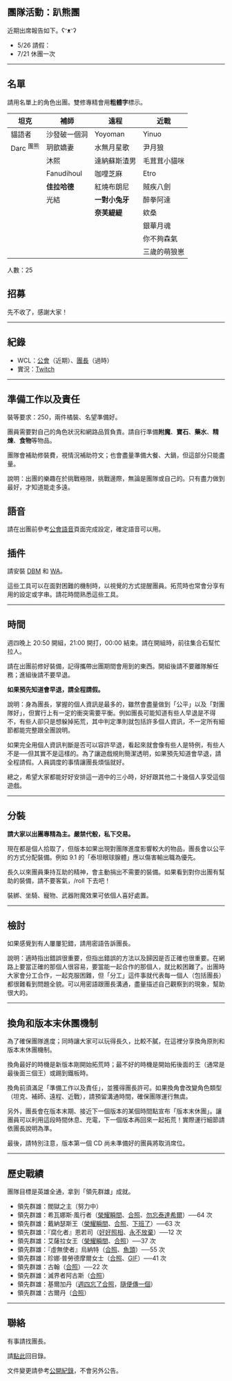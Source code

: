 ## 團隊活動：趴熊團

近期出席報告如下。ʕᵔᴥᵔʔ

- 5/26 請假：
- 7/21 休團一次

---

## 名單

請用名單上的角色出團。雙修專精會用**粗體字**標示。

| **坦克**             | **補師**     | **遠程**       | **近戰**     |
| ---------------------| ------------ | -------------- | ------------ |
| 貓語者               | 沙發破一個洞 | Yoyoman        | Yinuo        |
| Darc <sup>團熊</sup> | 玥歆嬌妻     | 水無月星歌     | 尹月狼       |
|                      | 沐熙         | 達納蘇斯渣男   | 毛茸茸小貓咪 |
|                      | Fanudihoul   |  咖哩芝麻      | Etro         |
|                      | **佳拉哈德** | 紅燒布朗尼     | 賊疾八劍     |
|                      | 光結         | **一對小兔牙** | 醉拳阿達     |
|                      |              | **奈芙緹緹**   | 欸桑         |
|                      |              |                | 銀華月魂     |
|                      |              |                | 你不夠森氣   |
|                      |              |                | 三歲的萌狼崽 |

人數：25

## 招募

先不收了，感謝大家！

--- 

## 紀錄

- WCL：[公會](https://www.warcraftlogs.com/guild/reports-list/269517)（近期）、[團長](https://www.warcraftlogs.com/user/reports-list/302729/)（過時）
- 實況：[Twitch](https://www.twitch.tv/dalechou/videos)

--- 

## 準備工作以及責任

裝等要求：250，兩件橘裝、名望準備好。

團員需要對自己的角色狀況和網路品質負責。請自行準備**附魔**、**寶石**、**藥水**、**精煉**、**食物**等物品。

團隊會補助修裝費，視情況補助符文；也會盡量準備大餐、大鍋，但這部分只能盡量。

說明：出團的樂趣在於挑戰極限，挑戰邊際，無論是團隊或自己的。只有盡力做到最好，才知道能走多遠。

## 語音

請在出團前參考[公會語音](voicechat.html)頁面完成設定，確定語音可以用。

## 插件

請安裝 [DBM](https://www.wowinterface.com/downloads/info8814-DeadlyBossMods.html) 和 [WA](https://www.wowinterface.com/downloads/info24910-WeakAuras2.html)。

這些工具可以在面對困難的機制時，以視覺的方式提醒團員。拓荒時也常會分享有用的設定或字串。請花時間熟悉這些工具。

---

## 時間

週四晚上 20:50 開組，21:00 開打，00:00 結束。請在開組時，前往集合石幫忙拉人。

請在出團前修好裝備，記得攜帶出團期間會用到的東西。開組後請不要離隊解任務；進組後請不要早退。

**如果預先知道會早退，請全程請假。**

說明：身為團長，掌握的個人資訊是最多的，雖然會盡量做到「公平」以及「對團隊好」，但實行上有一定的衝突需要平衡。例如團長可能知道有些人早退是不得不，有些人卻只是想躲掉拓荒，其中判定準則就包括許多個人資訊，不一定所有細節都能完整跟全團說明。

如果完全用個人資訊判斷是否可以容許早退，看起來就會像有些人是特例，有些人不是──但其實不是這樣的。為了讓遊戲規則簡潔透明，如果預先知道會早退，請全程請假。人員調度的事情讓團長煩惱就好。

總之，希望大家都能好好安排這一週中的三小時，好好跟其他二十幾個人享受這個遊戲。

---

## 分裝

**請大家以出團專精為主。嚴禁代骰，私下交易。**

現在都是個人拾取了，但版本如果出現對團隊進度影響較大的物品，團長會以公平的方式分配裝備。例如 9.1 的「泰坦眼球腺體」應以傷害輸出職為優先。

長久以來團員秉持互助的精神，會主動捐出不需要的裝備。如果看到對你出團有幫助的裝備，請不要客氣，/roll 下去吧！

裝綁、坐騎、寵物、武器附魔效果可依個人喜好處置。

---

## 檢討

如果感覺到有人屢屢犯錯，請用密語告訴團長。

說明：適時指出錯誤很重要，但指出錯誤的方法以及歸因是否正確也很重要。在網路上要當正確的那個人很容易，要當能一起合作的那個人，就比較困難了。出團時大家會分工合作，一起克服困難，但「分工」這件事就代表每一個人（包括團長）都很難看到問題全貌。可以用密語跟團長溝通，盡量描述自己觀察到的現象，幫助很大的。

---

## 換角和版本末休團機制

為了確保團隊進度；同時讓大家可以玩得長久，比較不膩，在這裡分享換角原則和版本末休團機制。

換角最好的時機是新版本剛開始拓荒時；最不好的時機是開始拓後面的王（通常是最後面三個王）或踢到鐵板時。

換角前須滿足「準備工作以及責任」，並獲得團長許可。如果換角會改變角色類型（坦克、補師、遠程、近戰），請預留溝通時間，確保團隊運行無虞。

另外，團長會在版本末期、接近下一個版本的某個時間點宣布「版本末休團」。讓團員可以利用這段時間休息、充電，下一個版本再回來一起拓荒！實際運行細節請依團長說明為準。

最後，請特別注意，版本第一個 CD 尚未準備好的團員將取消席位。

---

## 歷史戰績

團隊目標是英雄全通，拿到「領先群雄」成就。

- 領先群雄：閻獄之主（努力中）
- 領先群雄：希瓦娜斯‧風行者（[榮耀瞬間](img_aotc_sylvanas_bear.jpg)、[合照](img_aotc_sylvanas_bear2.jpg)、[勿忘泰達希爾](https://www.twitch.tv/videos/1176564219)）──64 次
- 領先群雄：戴納瑟斯王（[榮耀瞬間](img_aotc_denathrius_bear.jpg)、[合照](img_aotc_denathrius_bear2.jpg)、[下班了](https://www.twitch.tv/videos/945865869)）──63 次
- 領先群雄：『腐化者』恩若司（[好好照相](img_aotc_nzoth_thu.jpg)、[永不放棄](https://www.twitch.tv/videos/587773572)）──12 次
- 領先群雄：艾薩拉女王（[榮耀瞬間](img_aotc_azshara_thu.jpg)、[合照](img_aotc_azshara_thu2.jpg)）──37 次
- 領先群雄：『虛無使者』烏納特（[合照](img_aotc_uunat_thu.jpg)、[魚頭](img_aotc_uunat_thu2.jpg)）──55 次
- 領先群雄：珍娜‧普勞德摩爾女士（[合照](img_aotc_jaina_thu.jpg)、[GIF](img_aotc_jaina_thu.gif)）──41 次
- 領先群雄：古翰（[合照](img_aotc_ghuun_thu.jpg)）──22 次
- 領先群雄：滅界者阿古斯（[合照](img_aotc_argus.jpg)）
- 領先群雄：基爾加丹（[週四忘了合照](img_aotc_kiljaeden.jpg)，[隨便傳一個](img_aotc_kiljaeden2.jpg)）
- 領先群雄：古爾丹（[合照](img_aotc_guldan.jpg)）

---

## 聯絡

有事請找團長。

請[點此](index.html)回目錄。

文件變更請參考[公開紀錄](https://github.com/dalechou/badweather.tw/commits/master/bear.md)，不會另外公告。
